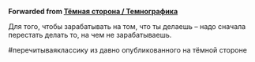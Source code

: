 **Forwarded from [Тёмная сторона / Темнографика](https://t.me/temno/1188)**

Для того, чтобы зарабатывать на том, что ты делаешь – надо сначала перестать делать то, на чем не зарабатываешь.

#перечитываяклассику из давно опубликованного на тёмной стороне